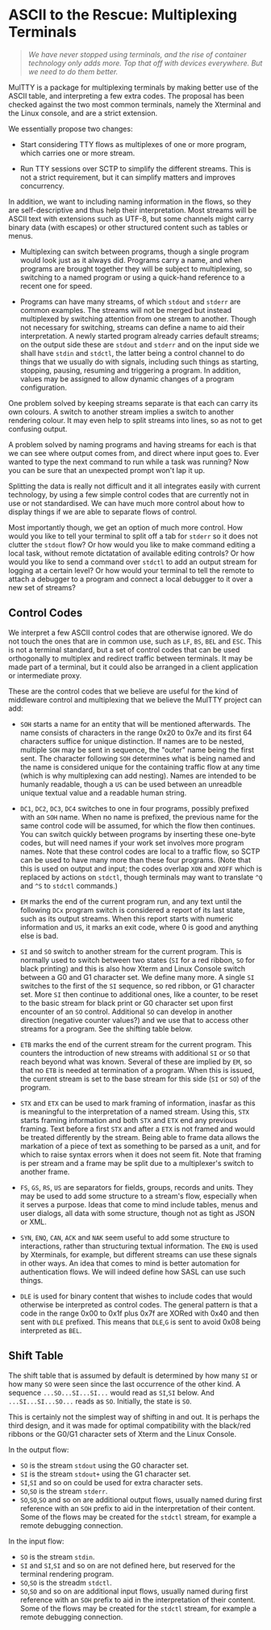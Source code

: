 # ASCII to the Rescue: Multiplexing Terminals

> *We have never stopped using terminals, and the rise
> of container technology only adds more.  Top that off
> with devices everywhere.  But we need to do them
> better.*

MulTTY is a package for multiplexing terminals by making
better use of the ASCII table, and interpreting a few
extra codes.  The proposal has been checked against the
two most common terminals, namely the Xterminal and the
Linux console, and are a strict extension.

We essentially propose two changes:

  * Start considering TTY flows as multiplexes of one or
    more program, which carries one or more stream.
 
  * Run TTY sessions over SCTP to simplify the different
    streams.  This is not a strict requirement, but it
    can simplify matters and improves concurrency.

In addition, we want to including naming information in
the flows, so they are self-descriptive and thus help
their interpretation.  Most streams will be ASCII text
with extensions such as UTF-8, but some channels might
carry binary data (with escapes) or other structured
content such as tables or menus.

  * Multiplexing can switch between programs, though a
    single program would look just as it always did.
    Programs carry a name, and when programs are brought
    together they will be subject to multiplexing, so
    switching to a named program or using a quick-hand
    reference to a recent one for speed.

  * Programs can have many streams, of which `stdout`
    and `stderr` are common examples.  The streams will
    not be merged but instead multiplexed by switching
    attention from one stream to another.  Though not
    necessary for switching, streams can define a name
    to aid their interpretation.  A newly started
    program already carries default streams; on the
    output side these are `stdout` and `stderr` and on
    the input side we shall have `stdin` and `stdctl`,
    the latter being a control channel to do things
    that we usually do with signals, including such
    things as starting, stopping, pausing, resuming
    and triggering a program.  In addition, values may
    be assigned to allow dynamic changes of a program
    configuration.

One problem solved by keeping streams separate is that
each can carry its own colours.  A switch to another
stream implies a switch to another rendering colour.
It may even help to split streams into lines, so as
not to get confusing output.

A problem solved by naming programs and having streams
for each is that we can see where output comes from, and
direct where input goes to.  Ever wanted to type the
next command to run while a task was running?  Now you
can be sure that an unexpected prompt won't lap it up.

Splitting the data is really not difficult and it all
integrates easily with current technology, by using
a few simple control codes that are currently not
in use or not standardised.  We can have much more
control about how to display things if we are able to
separate flows of control.

Most importantly though, we get an option of much more
control.  How would you like to tell your terminal to
split off a tab for `stderr` so it does not clutter the
`stdout` flow?  Or how would you like to make command
editing a local task, without remote dictatation of
available editing controls?  Or how would you like to
send a command over `stdctl` to add an output stream
for logging at a certain level?  Or how would your
terminal to tell the remote to attach a debugger to a
program and connect a local debugger to it over a new
set of streams?

## Control Codes

We interpret a few ASCII control codes that are
otherwise ignored.  We do not touch the ones that are
in common use, such as `LF`, `BS`, `BEL` and `ESC`.
This is not a terminal standard, but a set of control
codes that can be used orthogonally to multiplex and
redirect traffic between terminals.  It may be made
part of a terminal, but it could also be arranged
in a client application or intermediate proxy.

These are the control codes that we believe are useful
for the kind of middleware control and multiplexing
that we believe the MulTTY project can add:

  * `SOH` starts a name for an entity that will be
    mentioned afterwards.  The name consists of
    characters in the range 0x20 to 0x7e and its first
    64 characters suffice for unique distinction.
    If names are to be nested, multiple `SOH` may be
    sent in sequence, the "outer" name being the first
    sent.  The character following `SOH` determines
    what is being named and the name is considered
    unique for the containing traffic flow at any
    time (which is why multiplexing can add nesting).
    Names are intended to be humanly readable, though
    a `US` can be used between an unreadble unique
    textual value and a readable human string.

  * `DC1`, `DC2`, `DC3`, `DC4` switches to one in four
    programs, possibly prefixed with an `SOH` name.
    When no name is prefixed, the previous name for
    the same control code will be assumed, for which
    the flow then continues.  You can switch quickly
    between programs by inserting these one-byte codes,
    but will need names if your work set involves
    more program names.  Note that these control codes
    are local to a traffic flow, so SCTP can be used
    to have many more than these four programs.
    (Note that this is used on output and input; the
    codes overlap `XON` and `XOFF` which is replaced
    by actions on `stdctl`, though terminals may want
    to translate `^Q` and `^S` to `stdctl` commands.)

  * `EM` marks the end of the current program run, and
    any text until the following `DCx` program switch
    is considered a report of its last state, such as
    its output streams.  When this report starts with
    numeric information and `US`, it marks an exit
    code, where 0 is good and anything else is bad.

  * `SI` and `SO` switch to another stream for the
    current program.  This is normally used to
    switch between two states (`SI` for a red ribbon,
    `SO` for black printing) and this is also how
    Xterm and Linux Console switch between a G0 and
    G1 character set.  We define many more.  A single
    `SI` switches to the first of the `SI` sequence,
    so red ribbon, or G1 character set.  More `SI`
    then continue to additional ones, like a counter,
    to be reset to the basic stream for black print
    or G0 character set upon first encounter of an
    `SO` control.  Additional `SO` can develop in
    another direction (negative counter values?) and
    we use that to access other streams for a program.
    See the shifting table below.

  * `ETB` marks the end of the current stream for the
    current program.  This counters the introduction
    of new streams with additional `SI` or `SO` that
    reach beyond what was known.  Several of these are
    implied by `EM`, so that no `ETB` is needed at
    termination of a program.  When this is issued,
    the current stream is set to the base stream for
    this side (`SI` or `SO`) of the program.

  * `STX` and `ETX` can be used to mark framing of
    information, inasfar as this is meaningful to the
    interpretation of a named stream.  Using this,
    `STX` starts framing information and both `STX`
    and `ETX` end any previous framing.  Text before
    a first `STX` and after a `ETX` is not framed
    and would be treated differently by the stream.
    Being able to frame data allows the markation
    of a piece of text as something to be parsed as
    a unit, and for which to raise syntax errors
    when it does not seem fit.  Note that framing
    is per stream and a frame may be split due to
    a multiplexer's switch to another frame.

  * `FS`, `GS`, `RS`, `US` are separators for fields,
    groups, records and units.  They may be used to
    add some structure to a stream's flow, especially
    when it serves a purpose.  Ideas that come to mind
    include tables, menus and user dialogs, all data
    with some structure, though not as tight as JSON
    or XML.

  * `SYN`, `ENQ`, `CAN`, `ACK` and `NAK` seem useful
    to add some structure to interactions, rather than
    structuring textual information.  The `ENQ` is
    used by Xterminals, for example, but different
    streams can use these signals in other ways.  An
    idea that comes to mind is better automation for
    authentication flows.  We will indeed define how
    SASL can use such things.

  * `DLE` is used for binary content that wishes to
    include codes that would otherwise be interpreted
    as control codes.  The general pattern is that a
    code in the range 0x00 to 0x1f plus 0x7f are
    XORed with 0x40 and then sent with `DLE` prefixed.
    This means that `DLE`,`G` is sent to avoid 0x08
    being interpreted as `BEL`.


## Shift Table

The shift table that is assumed by default is determined
by how many `SI` or how many `SO` were seen since the
last occurrence of the other kind.  A sequence
`...SO...SI...SI...` would read as `SI`,`SI` below.  And
`...SI...SI...SO...` reads as `SO`.  Initially, the state
is `SO`.

This is certainly not the simplest way of shifting in and
out.  It is perhaps the third design, and it was made for
optimal compatibility with the black/red ribbons or the
G0/G1 character sets of Xterm and the Linux Console.

In the output flow:

  * `SO` is the stream `stdout` using the G0 character set.
  * `SI` is the stream `stdout+` using the G1 character set.
  * `SI`,`SI` and so on could be used for extra character sets.
  * `SO`,`SO` is the stream `stderr`.
  * `SO`,`SO`,`SO` and so on are additional output flows, usually
    named during first reference with an `SOH` prefix to aid in
    the interpretation of their content.  Some of the flows may
    be created for the `stdctl` stream, for example a remote
    debugging connection.

In the input flow:

  * `SO` is the stream `stdin`.
  * `SI` and `SI`,`SI` and so on are not defined here, but
    reserved for the terminal rendering program.
  * `SO`,`SO` is the streadm `stdctl`.
  * `SO`,`SO` and so on are additional input flows, usually
    named during first reference with an `SOH` prefix to aid in
    the interpretation of their content.  Some of the flows may
    be created for the `stdctl` stream, for example a remote
    debugging connection.


